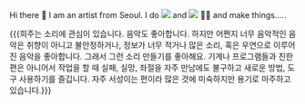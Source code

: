 <hi> Hi there 👋 I am an artist from Seoul. I do <img src="https://img.shields.io/badge/-sound-blueviolet"/> and <img src="https://img.shields.io/badge/-noise-lightgrey"/> 🧚‍♀️
   and make things.....
    
   {{{희주는 소리에 관심이 있습니다. 음악도 좋아합니다. 하지만 어쩐지 너무 음악적인 음악은 취향이 아니고 불안정하거나, 정보가 너무 적거나 많은 소리, 혹은 우연으로 이루어진 음악을 좋아합니다. 그래서 그런 소리 만들기를 좋아해요. 기계나 프로그램들과 친한 편은 아니어서 작업을 할 때 실패, 실망, 좌절을 자주 만남에도 불구하고 새로운 방법, 도구 사용하기를 즐깁니다. 자주 서성이는 편이라 많은 것에 미숙하지만 용기로 마주하고 있습니다.}}}




<!--
**meek-as-a-lamb/meek-as-a-lamb** is a ✨ _special_ ✨ repository because its `README.md` (this file) appears on your GitHub profile.

Here are some ideas to get you started:

- 🔭 I’m currently working on ...
- 🌱 I’m currently learning ...
- 👯 I’m looking to collaborate on ...
- 🤔 I’m looking for help with ...
- 💬 Ask me about ...
- 📫 How to reach me: ...
- 😄 Pronouns: ...
- ⚡ Fun fact: ...
-->

